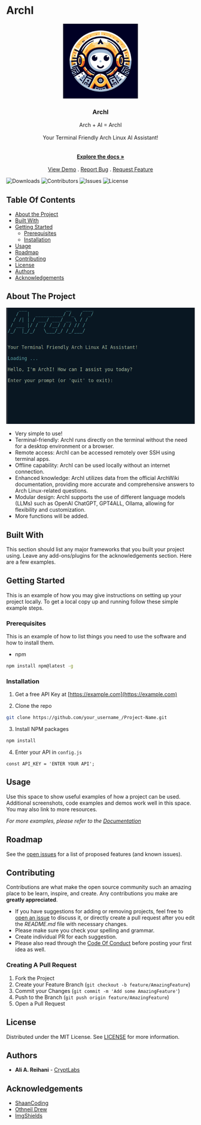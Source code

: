 # ArchI

<p align="center">
  <a href="https://github.com/CryptLabs/Archi">
    <img src="logo.jpeg" alt="Logo" width="200" height="200">
  </a>

  <h3 align="center">ArchI</h3>

  <p align="center">
    Arch + AI = ArchI<br/><br/> Your Terminal Friendly Arch Linux AI Assistant!<br/>
    <br/>
    <br/>
    <a href="https://github.com/CryptLabs/Archi"><strong>Explore the docs »</strong></a>
    <br/>
    <br/>
    <a href="https://github.com/CryptLabs/Archi">View Demo</a>
    .
    <a href="https://github.com/CryptLabs/Archi/issues">Report Bug</a>
    .
    <a href="https://github.com/CryptLabs/Archi/issues">Request Feature</a>
  </p>
</p>

![Downloads](https://img.shields.io/github/downloads/CryptLabs/Archi/total) ![Contributors](https://img.shields.io/github/contributors/CryptLabs/Archi?color=dark-green) ![Issues](https://img.shields.io/github/issues/CryptLabs/Archi) ![License](https://img.shields.io/github/license/CryptLabs/Archi) 

## Table Of Contents

* [About the Project](#about-the-project)
* [Built With](#built-with)
* [Getting Started](#getting-started)
  * [Prerequisites](#prerequisites)
  * [Installation](#installation)
* [Usage](#usage)
* [Roadmap](#roadmap)
* [Contributing](#contributing)
* [License](#license)
* [Authors](#authors)
* [Acknowledgements](#acknowledgements)

## About The Project

![Screen Shot](images/archi.png)

* Very simple to use!
* Terminal-friendly: ArchI runs directly on the terminal without the need for a desktop environment or a browser.
* Remote access: ArchI can be accessed remotely over SSH using terminal apps.
* Offline capability: ArchI can be used locally without an internet connection.
* Enhanced knowledge: ArchI utilizes data from the official ArchWiki documentation, providing more accurate and comprehensive answers to Arch Linux-related questions.
* Modular design: ArchI supports the use of different language models (LLMs) such as OpenAI ChatGPT, GPT4ALL, Ollama, allowing for flexibility and customization.
* More functions will be added.



## Built With

This section should list any major frameworks that you built your project using. Leave any add-ons/plugins for the acknowledgements section. Here are a few examples.

## Getting Started

This is an example of how you may give instructions on setting up your project locally.
To get a local copy up and running follow these simple example steps.

### Prerequisites

This is an example of how to list things you need to use the software and how to install them.

* npm

```sh
npm install npm@latest -g
```

### Installation

1. Get a free API Key at [https://example.com](https://example.com)

2. Clone the repo

```sh
git clone https://github.com/your_username_/Project-Name.git
```

3. Install NPM packages

```sh
npm install
```

4. Enter your API in `config.js`

```JS
const API_KEY = 'ENTER YOUR API';
```

## Usage

Use this space to show useful examples of how a project can be used. Additional screenshots, code examples and demos work well in this space. You may also link to more resources.

_For more examples, please refer to the [Documentation](https://example.com)_

## Roadmap

See the [open issues](https://github.com/CryptLabs/Archi/issues) for a list of proposed features (and known issues).

## Contributing

Contributions are what make the open source community such an amazing place to be learn, inspire, and create. Any contributions you make are **greatly appreciated**.
* If you have suggestions for adding or removing projects, feel free to [open an issue](https://github.com/CryptLabs/Archi/issues/new) to discuss it, or directly create a pull request after you edit the *README.md* file with necessary changes.
* Please make sure you check your spelling and grammar.
* Create individual PR for each suggestion.
* Please also read through the [Code Of Conduct](https://github.com/CryptLabs/Archi/blob/main/CODE_OF_CONDUCT.md) before posting your first idea as well.

### Creating A Pull Request

1. Fork the Project
2. Create your Feature Branch (`git checkout -b feature/AmazingFeature`)
3. Commit your Changes (`git commit -m 'Add some AmazingFeature'`)
4. Push to the Branch (`git push origin feature/AmazingFeature`)
5. Open a Pull Request

## License

Distributed under the MIT License. See [LICENSE](https://github.com/CryptLabs/Archi/blob/main/LICENSE.md) for more information.

## Authors

* **Ali A. Reihani** - [CryptLabs](https://cryptlabs.com)

## Acknowledgements

* [ShaanCoding](https://github.com/ShaanCoding/)
* [Othneil Drew](https://github.com/othneildrew/Best-README-Template)
* [ImgShields](https://shields.io/)